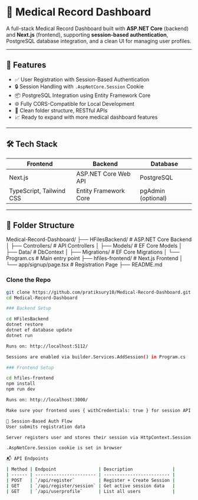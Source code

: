 # 🏥 Medical Record Dashboard

A full-stack Medical Record Dashboard built with **ASP.NET Core** (backend) and **Next.js** (frontend), supporting **session-based authentication**, PostgreSQL database integration, and a clean UI for managing user profiles.

---

## 🚀 Features

- ✅ User Registration with Session-Based Authentication  
- 🔒 Session Handling with `.AspNetCore.Session` Cookie  
- 📦 PostgreSQL Integration using Entity Framework Core  
- 🌐 Fully CORS-Compatible for Local Development  
- 🧪 Clean folder structure, RESTful APIs  
- 📈 Ready to expand with more medical dashboard features

---

## 🛠️ Tech Stack

| Frontend            | Backend             | Database     |
|---------------------|---------------------|--------------|
| Next.js | ASP.NET Core Web API | PostgreSQL   |
| TypeScript, Tailwind CSS | Entity Framework Core | pgAdmin (optional) |

---

## 📁 Folder Structure

Medical-Record-Dashboard/
├── HFilesBackend/ # ASP.NET Core Backend
│ ├── Controllers/ # API Controllers
│ ├── Models/ # EF Core Models
│ ├── Data/ # DbContext
│ ├── Migrations/ # EF Core Migrations
│ └── Program.cs # Main entry point
├── hfiles-frontend/ # Next.js Frontend
│ └── app/signup/page.tsx # Registration Page
├── README.md

### Clone the Repo

```bash
git clone https://github.com/pratiksury10/Medical-Record-Dashboard.git
cd Medical-Record-Dashboard

### Backend Setup

cd HFilesBackend
dotnet restore
dotnet ef database update
dotnet run

Runs on: http://localhost:5112/

Sessions are enabled via builder.Services.AddSession() in Program.cs

### Frontend Setup

cd hfiles-frontend
npm install
npm run dev

Runs on: http://localhost:3000/

Make sure your frontend uses { withCredentials: true } for session API calls

🔐 Session-Based Auth Flow
User submits registration data

Server registers user and stores their session via HttpContext.Session.SetString()

.AspNetCore.Session cookie is set in browser

📬 API Endpoints

| Method | Endpoint                | Description               |
| ------ | ----------------------- | ------------------------- |
| POST   | `/api/register`         | Register + Create Session |
| GET    | `/api/register/session` | Get active session data   |
| GET    | `/api/userprofile`      | List all users            |

